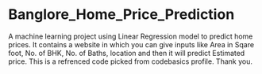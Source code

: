 # Banglore_Home_Price_Prediction
A machine learning project using Linear Regression model to predict home prices. It contains a website in which you can give inputs like Area in Sqare foot, No. of BHK, No. of Baths, location and then it will predict Estimated price. 
This is a refrenced code picked from codebasics profile. Thank you.

